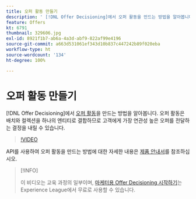 ```yaml
---
title: 오퍼 활동 만들기
description: ' [!DNL Offer Decisioning]에서 오퍼 활동을 만드는 방법을 알아봅니다. 오퍼 활동은 배치와 컬렉션을 하나의 엔티티로 결합하므로 고객에게 가장 연관성 높은 오퍼를 전달하는 결정을 내릴 수 있습니다.'
feature: Offers
kt: 6791
thumbnail: 329606.jpg
exl-id: 8921f1b7-ab6a-4a3d-abf9-822af99e4196
source-git-commit: a663d531061ef343d10b837c447242b89f020eba
workflow-type: ht
source-wordcount: '134'
ht-degree: 100%

---
```


# 오퍼 활동 만들기

[!DNL Offer Decisioning]에서 [오퍼 활동](https://experienceleague.adobe.com/docs/journey-optimizer/using/offer-decisioniong/create-manage-activities/create-offer-activities.html?lang=ko)을 만드는 방법을 알아봅니다. 오퍼 활동은 배치와 컬렉션을 하나의 엔티티로 결합하므로 고객에게 가장 연관성 높은 오퍼를 전달하는 결정을 내릴 수 있습니다.

>[!VIDEO](https://video.tv.adobe.com/v/329606?quality=12&learn=on)

API를 사용하여 오퍼 활동을 만드는 방법에 대한 자세한 내용은 [제품 안내서](https://experienceleague.adobe.com/docs/journey-optimizer/using/offer-decisioniong/api-reference/activities-api/create.html?lang=ko)를 참조하십시오.

>[!INFO]
>
> 이 비디오는 교육 과정의 일부이며, [마케터용 Offer Decisioning 시작하기](https://experienceleague.adobe.com/?recommended=ExperiencePlatform-U-1-2020.1.offerdecisioning)는 Experience League에서 무료로 사용할 수 있습니다.
